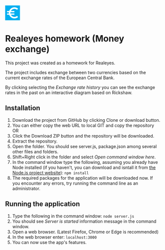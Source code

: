 ![Simple exchange logo](public/ic_euro_symbol_white_48dp_1x.png)
# Realeyes homework (Money exchange)
This project was created as a homework for Realeyes.

The project includes exchange between two currencies based on the current exchange rates of the European Central Bank.

By clicking selecting the *Exchange rate history* you can see the exchange rates in the past on an interactive diagram based on Rickshaw.


## Installation
1. Download the project from GitHub by clicking Clone or download button.
  1. You can either copy the web URL to local GIT and copy the repository OR
  2. Click the Download ZIP button and the repository will be downloaded.
2. Extract the repository.
3. Open the folder. You should see server.js, package.json among several other files and folders.
4. Shift+Right click in the folder and select *Open command window here*.
5. In the command window type the following, assuming you already have Node installed (if you haven't, you can download and isntall it from [the Node.js project website](https://nodejs.org/en/)):
`npm install`
6. The required packages for the application will be downloaded now. If you encounter any errors, try running the command line as an administrator.

## Running the application
1. Type the following in the command window:
`node server.js`
2. You should see *Server is started* information message in the command window. 
3. Open a web browser. (Latest Firefox, Chrome or Edge is recommended)
4. In the web browser enter:
`localhost:3000`
5. You can now use the app's features.